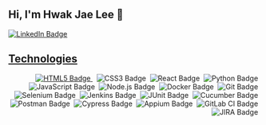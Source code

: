 ## Hi, I'm Hwak Jae Lee 👋
<a href="https://www.linkedin.com/in/hwak-jae-lee-b68023202/" target="_blank">
<img src="https://img.shields.io/badge/LinkedIn-0A66C2?style=for-the-badge&logo=linkedin&logoColor=white&labelColor=black" alt="LinkedIn Badge">


## Technologies 
<div style="text-align: right;">
    <a href="https://github.com/dlghkrwo/musicPlayer" target="_blank">
        <img src="https://img.shields.io/badge/HTML5-E34F26?style=for-the-badge&logo=html5&logoColor=E34F26&labelColor=black" alt="HTML5 Badge">
    </a>&nbsp;
    <img src="https://img.shields.io/badge/CSS3-1572B6?style=for-the-badge&logo=css3&logoColor=1572B6&labelColor=black" alt="CSS3 Badge">&nbsp;
    <img src="https://img.shields.io/badge/React-61DBFB?style=for-the-badge&logo=react&logoColor=61DBFB&labelColor=black" alt="React Badge">&nbsp;
    <img src="https://img.shields.io/badge/Python-306998?style=for-the-badge&logo=python&logoColor=FFD43B&labelColor=black" alt="Python Badge">&nbsp;
    <img src="https://img.shields.io/badge/JavaScript-F7E500?style=for-the-badge&logo=javascript&logoColor=F7E500&labelColor=black" alt="JavaScript Badge">&nbsp;
    <img src="https://img.shields.io/badge/Node.js-339933?style=for-the-badge&logo=nodedotjs&logoColor=339933&labelColor=black" alt="Node.js Badge">&nbsp;
    <img src="https://img.shields.io/badge/Docker-2496ED?style=for-the-badge&logo=docker&logoColor=2496ED&labelColor=black" alt="Docker Badge">&nbsp;
    <img src="https://img.shields.io/badge/Git-F05032?style=for-the-badge&logo=git&logoColor=F05032&labelColor=black" alt="Git Badge">&nbsp;
    <img src="https://img.shields.io/badge/Selenium-43B02A?style=for-the-badge&logo=selenium&logoColor=43B02A&labelColor=black" alt="Selenium Badge">&nbsp;
    <img src="https://img.shields.io/badge/Jenkins-D24939?style=for-the-badge&logo=jenkins&logoColor=D24939&labelColor=black" alt="Jenkins Badge">&nbsp;
    <img src="https://img.shields.io/badge/JUnit-25A162?style=for-the-badge&logo=junit5&logoColor=25A162&labelColor=black" alt="JUnit Badge">&nbsp;
    <img src="https://img.shields.io/badge/Cucumber-23D96C?style=for-the-badge&logo=cucumber&logoColor=23D96C&labelColor=black" alt="Cucumber Badge">&nbsp;
    <img src="https://img.shields.io/badge/Postman-FF6C37?style=for-the-badge&logo=postman&logoColor=FF6C37&labelColor=black" alt="Postman Badge">&nbsp;
    <img src="https://img.shields.io/badge/Cypress-17202C?style=for-the-badge&logo=cypress&logoColor=white&labelColor=black" alt="Cypress Badge">&nbsp;
    <img src="https://img.shields.io/badge/Appium-41BDF5?style=for-the-badge&logo=appium&logoColor=41BDF5&labelColor=black" alt="Appium Badge">&nbsp;
    <img src="https://img.shields.io/badge/GitLab%20CI-FC6D26?style=for-the-badge&logo=gitlab&logoColor=FC6D26&labelColor=black" alt="GitLab CI Badge">&nbsp;
    <img src="https://img.shields.io/badge/JIRA-0052CC?style=for-the-badge&logo=jira&logoColor=0052CC&labelColor=black" alt="JIRA Badge">&nbsp;
</div>





<!--
**dlghkrwo/dlghkrwo** is a ✨ _special_ ✨ repository because its `README.md` (this file) appears on your GitHub profile.

Here are some ideas to get you started:

- 🔭 I’m currently working on ...
- 🌱 I’m currently learning ...
- 👯 I’m looking to collaborate on ...
- 🤔 I’m looking for help with ...
- 💬 Ask me about ...
- 📫 How to reach me: ...
- 😄 Pronouns: ...
- ⚡ Fun fact: ...
-->
